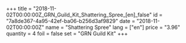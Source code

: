 +++
title = "2018-11-02T00:00:00Z_GRN_Guild_Kit_Shattering_Spree_[en]_false"
id = "7a8de367-4a95-42ef-ba06-b256d3af9829"
date = "2018-11-02T00:00:00Z"
name = "Shattering Spree"
lang = ["en"]
price = "3.96"
quantity = 4
foil = false
set = "GRN Guild Kit"
+++
